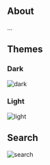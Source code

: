## About

...

## Themes
### Dark
![dark](https://dl.dropboxusercontent.com/u/311265/dial/theme_dark.png)

### Light
![light](https://dl.dropboxusercontent.com/u/311265/dial/theme_light.png)

## Search
![search](https://dl.dropboxusercontent.com/u/311265/dial/search.png)